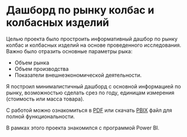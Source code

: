 # Дашборд по рынку колбас и колбасных изделий

Целью проекта было простроить информативный дашбор по рынку колбас и колбасных изделий на основе проведенного исследования. Важно было отразить основные параметры рыка:  
* Объем рынка  
* Объем производства  
* Показатели внешнеэкономической деятельности.  

Я построил минималистичный дашборд с основной информацией по рынку, возможностью сделать срез по году, единицам измерения (стоимость или масса товара).  

С работой можно ознакомиться в [PDF](https://github.com/sirvoewodin/portfolio/blob/main/dashboard-sausage/dashboard-sausage.pdf) или скачать [PBIX](https://github.com/sirvoewodin/portfolio/blob/main/dashboard-sausage/dashboard-sausage.pbix) файл для полной функциональности. 

В рамках этого проекта знакомился с программой Power BI. 
